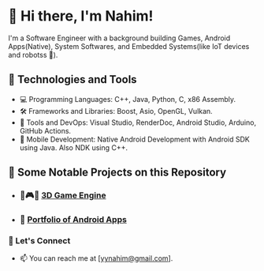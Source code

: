 

# 👋 Hi there, I'm Nahim!

I'm a  Software Engineer with a background building Games, Android Apps(Native), System Softwares, and Embedded Systems(like IoT devices and robotss 🤖).

## 🔧 Technologies and Tools

- 💻 Programming Languages: C++, Java, Python, C, x86 Assembly.
- 🛠️ Frameworks and Libraries: Boost, Asio, OpenGL, Vulkan.
- 🧰 Tools and DevOps: Visual Studio, RenderDoc, Android Studio, Arduino, GitHub Actions.
- 📱  Mobile Development: Native Android Development with Android SDK using Java. Also NDK using C++.

## 📁 Some Notable Projects on this Repository

- ### 🔧🎮🔩 [3D Game Engine](https://github.com/nahiim/Obsidion)  
- ### 📁 [Portfolio of Android Apps](https://github.com/nahiim/android_portfolio)

  
  
  
### 💬 Let's Connect

- 📫 You can reach me at [yynahim@gmail.com].
